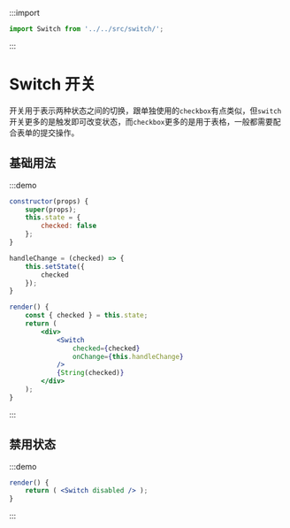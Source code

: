 :::import
```js
import Switch from '../../src/switch/';
```
:::

# Switch 开关
开关用于表示两种状态之间的切换，跟单独使用的`checkbox`有点类似，但`switch`开关更多的是触发即可改变状态，而`checkbox`更多的是用于表格，一般都需要配合表单的提交操作。

## 基础用法
:::demo
```jsx
constructor(props) {
    super(props);
    this.state = {
        checked: false
    };
}

handleChange = (checked) => {
    this.setState({
        checked
    });
}

render() {
    const { checked } = this.state;
    return (
        <div>
            <Switch
                checked={checked}
                onChange={this.handleChange}
            />
            {String(checked)}
        </div>
    );
}
```
:::

## 禁用状态
:::demo
```jsx
render() {
    return ( <Switch disabled /> );
}
```
:::
